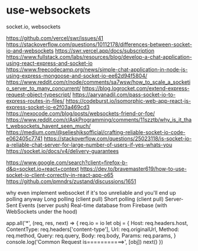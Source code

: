 # use-websockets

socket.io, websockets

https://github.com/vercel/swr/issues/41
https://stackoverflow.com/questions/10112178/differences-between-socket-io-and-websockets
https://swr.vercel.app/docs/subscription
https://www.fullstack.com/labs/resources/blog/develop-a-chat-application-using-react-express-and-socket-io
https://www.freecodecamp.org/news/simple-chat-application-in-node-js-using-express-mongoose-and-socket-io-ee62d94f5804/
https://www.reddit.com/r/node/comments/sa7wsw/how_to_scale_a_socketio_server_to_many_concurrent/
https://blog.logrocket.com/extend-express-request-object-typescript/
https://aaryanadil.com/pass-socket-io-to-express-routes-in-files/
https://codeburst.io/isomorphic-web-app-react-js-express-socket-io-e2f03a469cd3
https://nexocode.com/blog/posts/websockets-friend-or-foe/
https://www.reddit.com/r/AskProgramming/comments/11szztb/why_is_it_that_websockets_havent_seen_much/
https://medium.com/@selieshjksofficial/crafting-reliable-socket-io-code-e062405c7741
https://stackoverflow.com/questions/25023118/is-socket-io-a-reliable-chat-server-for-large-number-of-users-if-yes-whats-you
https://socket.io/docs/v4/delivery-guarantees

https://www.google.com/search?client=firefox-b-d&q=socket.io+react+context
https://dev.to/bravemaster619/how-to-use-socket-io-client-correctly-in-react-app-o65
https://github.com/pmndrs/zustand/discussions/1651

why even implement websocket if it's too unreliable and you'll end up polling anyway
Long polling (client pull)
Short polling (client pull)
Server-Sent Events (server push)
Real-time database from Firebase (with WebSockets under the hood)

<!-- prettier-ignore-start -->
app.all('*', (req, res, next) => {
  req.io = io
  let obj = {
    Host: req.headers.host,
    ContentType: req.headers['content-type'],
    Url: req.originalUrl,
    Method: req.method,
    Query: req.query,
    Body: req.body,
    Params: req.params,
  }
  console.log('Common Request is===========>', [obj])
  next()
})
<!-- prettier-ignore-end -->
